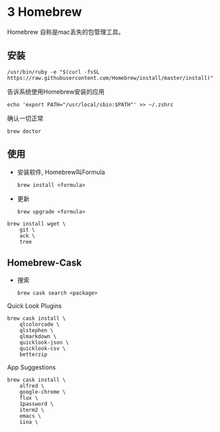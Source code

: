 # 3 Homebrew

Homebrew 自称是mac丢失的包管理工具。

## 安装

```text
/usr/bin/ruby -e "$(curl -fsSL https://raw.githubusercontent.com/Homebrew/install/master/install)"
```

告诉系统使用Homebrew安装的应用

```text
echo 'export PATH="/usr/local/sbin:$PATH"' >> ~/.zshrc
```

确认一切正常

```text
brew doctor
```

## 使用

* 安装软件, Homebrew叫Formula

  ```text
  brew install <formula>
  ```

* 更新

  ```text
  brew upgrade <formula>
  ```

```text
brew install wget \
    git \
    ack \
    tree
```

## Homebrew-Cask

* 搜索

  ```text
  brew cask search <package>
  ```

Quick Look Plugins

```text
brew cask install \
    qlcolorcode \
    qlstephen \
    qlmarkdown \
    quicklook-json \
    quicklook-csv \
    betterzip
```

App Suggestions

```text
brew cask install \
    alfred \
    google-chrome \
    flux \
    1password \
    iterm2 \
    emacs \
    iina \
```

